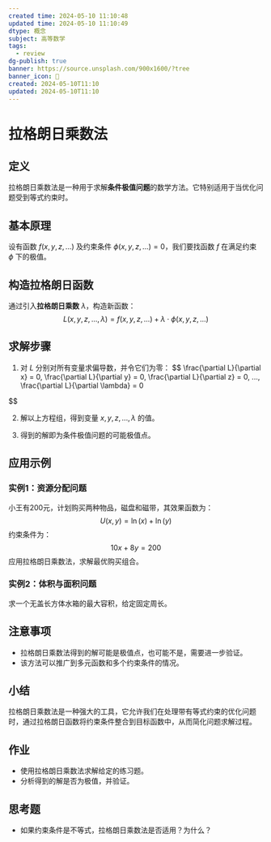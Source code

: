```yaml
---
created time: 2024-05-10 11:10:48
updated time: 2024-05-10 11:10:49
dtype: 概念
subject: 高等数学
tags:
  - review
dg-publish: true
banner: https://source.unsplash.com/900x1600/?tree
banner_icon: 🧠
created: 2024-05-10T11:10
updated: 2024-05-10T11:10
---
```


# 拉格朗日乘数法

## 定义
拉格朗日乘数法是一种用于求解**条件极值问题**的数学方法。它特别适用于当优化问题受到等式约束时。

## 基本原理
设有函数 $f(x, y, z,...)$ 及约束条件 $\phi(x, y, z,...) = 0$，我们要找函数 $f$ 在满足约束 $\phi$ 下的极值。

## 构造拉格朗日函数
通过引入**拉格朗日乘数** $\lambda$，构造新函数：
$$
L(x, y, z, ..., \lambda) = f(x, y, z, ...) + \lambda \cdot \phi(x, y, z, ...)
$$

## 求解步骤
1. 对 $L$ 分别对所有变量求偏导数，并令它们为零：
   $$
   \frac{\partial L}{\partial x} = 0, \frac{\partial L}{\partial y} = 0, \frac{\partial L}{\partial z} = 0, ..., \frac{\partial L}{\partial \lambda} = 0
   
$$

2. 解以上方程组，得到变量 $x, y, z, ..., \lambda$ 的值。

3. 得到的解即为条件极值问题的可能极值点。

## 应用示例
### 实例1：资源分配问题
小王有200元，计划购买两种物品，磁盘和磁带，其效果函数为：
$$
U(x, y) = \ln(x) + \ln(y)
$$
约束条件为：
$$
10x + 8y = 200
$$
应用拉格朗日乘数法，求解最优购买组合。

### 实例2：体积与面积问题
求一个无盖长方体水箱的最大容积，给定固定周长。

## 注意事项
- 拉格朗日乘数法得到的解可能是极值点，也可能不是，需要进一步验证。
- 该方法可以推广到多元函数和多个约束条件的情况。

## 小结
拉格朗日乘数法是一种强大的工具，它允许我们在处理带有等式约束的优化问题时，通过拉格朗日函数将约束条件整合到目标函数中，从而简化问题求解过程。

## 作业
- 使用拉格朗日乘数法求解给定的练习题。
- 分析得到的解是否为极值，并验证。

## 思考题
- 如果约束条件是不等式，拉格朗日乘数法是否适用？为什么？

